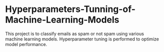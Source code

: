 # Hyperparameters-Tunning-of-Machine-Learning-Models
This project is to classify emails as spam or not spam using various machine learning models. Hyperparameter tuning is performed to optimize model performance.
